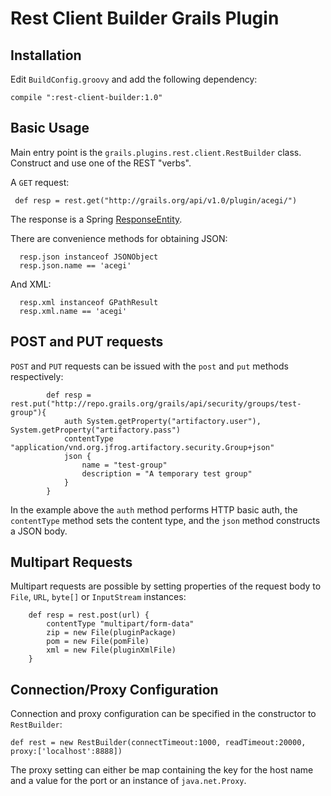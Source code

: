 # Rest Client Builder Grails Plugin

## Installation

Edit `BuildConfig.groovy` and add the following dependency:

    compile ":rest-client-builder:1.0"
    
## Basic Usage

Main entry point is the `grails.plugins.rest.client.RestBuilder` class. Construct and use one of the REST "verbs".

A `GET` request:

     def resp = rest.get("http://grails.org/api/v1.0/plugin/acegi/")

The response is a Spring [ResponseEntity](http://static.springsource.org/spring/docs/3.0.x/javadoc-api/org/springframework/http/ResponseEntity.html).

There are convenience methods for obtaining JSON:

      resp.json instanceof JSONObject
      resp.json.name == 'acegi'
            
And XML:

      resp.xml instanceof GPathResult
      resp.xml.name == 'acegi'
      
## POST and PUT requests

`POST` and `PUT` requests can be issued with the `post` and `put` methods respectively:

            def resp = rest.put("http://repo.grails.org/grails/api/security/groups/test-group"){
                auth System.getProperty("artifactory.user"), System.getProperty("artifactory.pass")
                contentType "application/vnd.org.jfrog.artifactory.security.Group+json"
                json {
                    name = "test-group"
                    description = "A temporary test group"
                }
            }
            
In the example above the `auth` method performs HTTP basic auth, the `contentType` method sets the content type, and the `json` method constructs a JSON body.

## Multipart Requests

Multipart requests are possible by setting properties of the request body to `File`, `URL`, `byte[]` or `InputStream` instances: 

        def resp = rest.post(url) {
            contentType "multipart/form-data"
            zip = new File(pluginPackage)
            pom = new File(pomFile)
            xml = new File(pluginXmlFile)
        }

## Connection/Proxy Configuration

Connection and proxy configuration can be specified in the constructor to `RestBuilder`:

    def rest = new RestBuilder(connectTimeout:1000, readTimeout:20000, proxy:['localhost':8888])

The proxy setting can either be map containing the key for the host name and a value for the port or an instance of `java.net.Proxy`.



